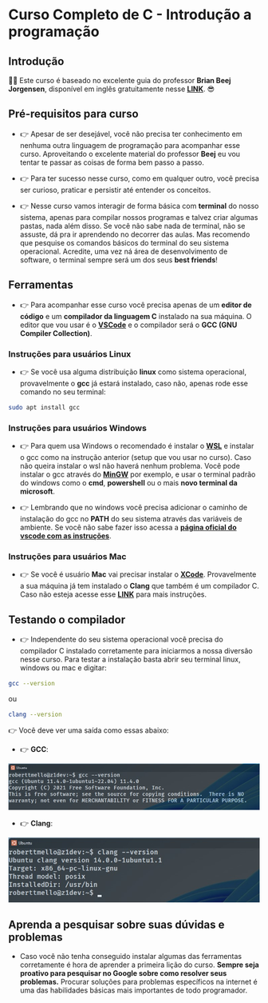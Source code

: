 # Curso Completo de C - Introdução a programação

## Introdução

🧑‍💻 Este curso é baseado no excelente guia do professor **Brian Beej Jorgensen**, disponível em inglês gratuitamente nesse [**LINK**](https://beej.us/guide/bgc/). 😎

## Pré-requisitos para curso

- 👉 Apesar de ser desejável, você não precisa ter conhecimento em nenhuma outra linguagem de programação para acompanhar esse curso. Aproveitando o excelente material do professor **Beej** eu vou tentar te passar as coisas de forma bem passo a passo.  

- 👉 Para ter sucesso nesse curso, como em qualquer outro, você precisa ser curioso, praticar e persistir até entender os conceitos.
  
- 👉 Nesse curso vamos interagir de forma básica com **terminal** do nosso sistema, apenas para compilar nossos programas e talvez criar algumas pastas, nada além disso. Se você não sabe nada de terminal, não se assuste, dá pra ir aprendendo no decorrer das aulas. Mas recomendo que pesquise os comandos básicos do terminal do seu sistema operacional. Acredite, uma vez ná área de desenvolvimento de software, o terminal sempre será um dos seus **best friends**!    

## Ferramentas
- 👉 Para acompanhar esse curso você precisa apenas de um **editor de código** e um **compilador da linguagem C** instalado na sua máquina. O editor que vou usar é o [**VSCode**](https://code.visualstudio.com/download) e o compilador será o **GCC (GNU Compiler Collection)**.

### Instruções para usuários Linux

- 👉 Se você usa alguma distribuição **linux** como sistema operacional, provavelmente o **gcc** já estará instalado, caso não, apenas rode esse comando no seu terminal: 

```sh
sudo apt install gcc

``` 
### Instruções para usuários Windows

- 👉 Para quem usa Windows o recomendado é instalar o [**WSL**](https://learn.microsoft.com/en-us/windows/wsl/install) e instalar o gcc como na instrução anterior (setup que vou usar no curso). Caso não queira instalar o wsl não haverá nenhum problema. Você pode instalar o gcc através do [**MinGW**](https://sourceforge.net/projects/mingw/) por exemplo, e usar o terminal padrão do windows como o **cmd**, **powershell** ou o mais **novo terminal da microsoft**. 

- 👉 Lembrando que no windows você precisa adicionar o caminho de instalação do gcc no **PATH** do seu sistema através das variáveis de ambiente. Se você não sabe fazer isso acessa a [**página oficial do vscode com as instruções**](https://code.visualstudio.com/docs/cpp/config-mingw#_prerequisites). 

### Instruções para usuários Mac

- 👉 Se você é usuário **Mac** vai precisar instalar o [**XCode**](https://developer.apple.com/xcode/). Provavelmente a sua máquina já tem instalado o **Clang** que também é um compilador C. Caso não esteja acesse esse [**LINK**](https://www.freecodecamp.org/news/install-xcode-command-line-tools/) para mais instruções.

## Testando o compilador

- 👉 Independente do seu sistema operacional você precisa do compilador C instalado corretamente para iniciarmos a nossa diversão nesse curso. Para testar a instalação basta abrir seu terminal linux, windows ou mac e digitar:

```sh
gcc --version
``` 
ou

```sh
clang --version
```

👉 Você deve ver uma saída como essas abaixo: 

- 👉 **GCC**:
  
![Versão do GCC](./assets/gcc-version-output.jpg)

- 👉 **Clang**: 
  
![Versão do Clang](./assets/clang-version-output.jpg)

## Aprenda a pesquisar sobre suas dúvidas e problemas

- Caso você não tenha conseguido instalar algumas das ferramentas corretamente é hora de aprender a primeira lição do curso. **Sempre seja proativo para pesquisar no Google sobre como resolver seus problemas.** Procurar soluções para problemas específicos na internet é uma das habilidades básicas mais importantes de todo programador.